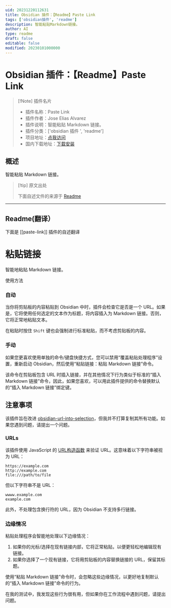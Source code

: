```yaml
---
uid: 20231220112631
title: Obsidian 插件：【Readme】Paste Link
tags: ['obsidian插件', 'readme']
description: 智能粘贴Markdown链接。
author: AI
type: readme
draft: false
editable: false
modified: 20230101000000
---
```


# Obsidian 插件：【Readme】Paste Link

> [!Note] 插件名片
> - 插件名称：Paste Link
> - 插件作者：Jose Elias Alvarez
> - 插件说明：智能粘贴 Markdown 链接。
> - 插件分类：['obsidian 插件 ', 'readme']
> - 项目地址：[点我访问](https://github.com/jose-elias-alvarez/obsidian-paste-link)
> - 国内下载地址：[下载安装](https://pkmer.cn/products/plugin/pluginMarket/?paste-link)

## 概述

智能粘贴 Markdown 链接。

> [!tip] 原文出处
>
>下面自述文件的来源于 [Readme](https://ghproxy.net/https://raw.githubusercontent.com/jose-elias-alvarez/obsidian-paste-link/master/README.md)

---

## Readme(翻译）

下面是 [[paste-link]] 插件的自述翻译

# 粘贴链接

智能地粘贴 Markdown 链接。

使用方法

### 自动

当你将剪贴板的内容粘贴到 Obsidian 中时，插件会检查它是否是一个 URL。如果是，它将使用任何选定的文本作为标题，将内容插入为 Markdown 链接。否则，它将正常地粘贴文本。

在粘贴时按住 `Shift` 键也会强制进行标准粘贴，而不考虑剪贴板的内容。

### 手动

如果您更喜欢使用单独的命令/键盘快捷方式，您可以禁用“覆盖粘贴处理程序”设置，重新启动 Obsidian，然后使用“粘贴链接：粘贴 Markdown 链接”命令。

该命令在剪贴板包含 URL 时插入链接，并在其他情况下行为类似于标准的“插入 Markdown 链接”命令，因此，如果您喜欢，可以用此插件提供的命令替换默认的“插入 Markdown 链接”绑定键。

## 注意事项

该插件旨在改进 [obsidian-url-into-selection](https://github.com/denolehov/obsidian-url-into-selection)，但我并不打算复制其所有功能。如果您遇到问题，请提出一个问题。

### URLs

该插件使用 JavaScript 的 [URL构造函数](https://developer.mozilla.org/en-US/docs/Web/API/URL/URL) 来验证 URL。这意味着以下字符串被视为 URL：

```
https://example.com
http://example.com
file:///path/to/file
```

但以下字符串不是 URL：

```
wwww.example.com
example.com
```

此外，不处理包含换行符的 URL，因为 Obsidian 不支持多行链接。

### 边缘情况

粘贴处理程序会智能地处理以下边缘情况：

1. 如果你的光标/选择在现有链接内部，它将正常粘贴，以便更轻松地编辑现有链接。
2. 如果你选择了一个现有链接，它将用剪贴板的内容替换链接的 URL，保留其标题。

使用“粘贴 Markdown 链接”命令时，会忽略这些边缘情况，以更好地复制默认的“插入 Markdown 链接”命令的行为。

在我的测试中，我发现这些行为很有用，但如果你在工作流程中遇到问题，请提出问题。
